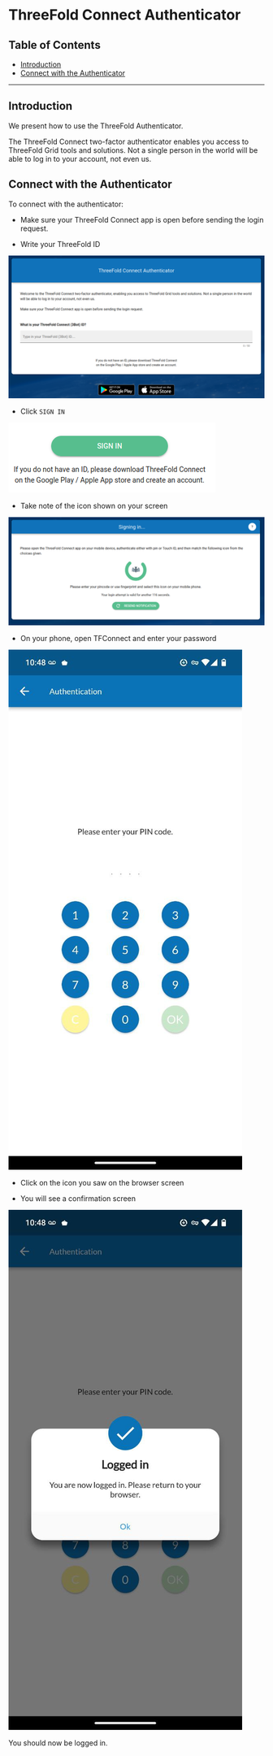 <h1> ThreeFold Connect Authenticator</h1>

<h2>Table of Contents</h2>

- [Introduction](#introduction)
- [Connect with the Authenticator](#connect-with-the-authenticator)
---

## Introduction

We present how to use the ThreeFold Authenticator. 

The ThreeFold Connect two-factor authenticator enables you access to ThreeFold Grid tools and solutions. Not a single person in the world will be able to log in to your account, not even us.

## Connect with the Authenticator

To connect with the authenticator:

- Make sure your ThreeFold Connect app is open before sending the login request.

- Write your ThreeFold ID

![](./img/tfconnect_authenticator_1.png)

- Click `SIGN IN`

![](./img/tfconnect_authenticator_2.png)

- Take note of the icon shown on your screen

![](./img/tfconnect_authenticator_3.png)

- On your phone, open TFConnect and enter your password

![](./img/tfconnect_enter_password.png)

- Click on the icon you saw on the browser screen

- You will see a confirmation screen

![](./img/tfconnect_logging_in.png)

You should now be logged in.